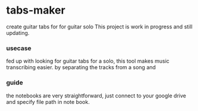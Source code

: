 # tabs-maker
create guitar tabs for for guitar solo
This project is work in progress and still updating.

### usecase
fed up with looking for guitar tabs for a solo, this tool makes music transcribing easier.
by separating the tracks from a song and 

### guide
the notebooks are very straightforward, just connect to your google drive and specify file path in note book. 
